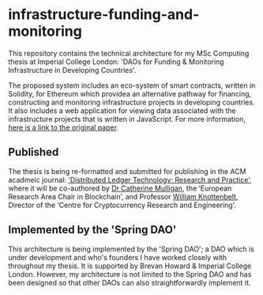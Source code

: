 # infrastructure-funding-and-monitoring

This repository contains the technical architecture for my MSc Computing thesis at Imperial College London: 'DAOs for Funding & Monitoring Infrastructure in Developing Countries'. 

The proposed system includes an eco-system of smart contracts, written in Solidity, for Ethereum which providea an alternative pathway for financing, constructing and monitoring infrastructure projects in developing countries. It also includes a web application for viewing data associated with the infrastructure projects that is written in JavaScript. For more information, [here is a link to the original paper](https://drive.google.com/file/d/15Ij9gEIJHgMeb3I2yotvqxlnJzJ_2Fcu/view?usp=sharing).

## Published

The thesis is being re-formatted and submitted for publishing in the ACM acadmeic journal: ['Distributed Ledger Technology: Research and Practice'](https://dl.acm.org/journal/dlt), where it will be co-authored by [Dr Catherine Mulligan](https://www.imperial.ac.uk/people/c.mulligan), the ‘European Research Area Chair in Blockchain’, and Professor [William Knottenbelt](imperial.ac.uk/people/w.knottenbelt), Director of the ‘Centre for Cryptocurrency Research and Engineering’.


## Implemented by the 'Spring DAO'

This architecture is being implemented by the 'Spring DAO'; a DAO which is under development and who's founders I have worked closely with throughout my thesis. It is supported by Brevan Howard & Imperial College London. However, my architecture is not limited to the Spring DAO and has been designed so that other DAOs can also straightforwardly implement it.
